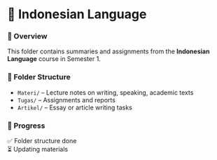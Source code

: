 # 📝 Indonesian Language

### 🧾 Overview
This folder contains summaries and assignments from the **Indonesian Language** course in Semester 1.

### 📂 Folder Structure
- `Materi/` – Lecture notes on writing, speaking, academic texts
- `Tugas/` – Assignments and reports
- `Artikel/` – Essay or article writing tasks

### 📝 Progress
✅ Folder structure done  
⏳ Updating materials
